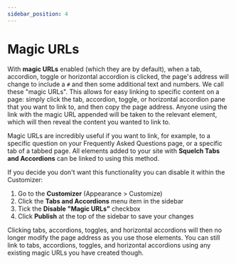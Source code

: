 ```yaml
---
sidebar_position: 4
---
```


# Magic URLs

With **magic URLs** enabled (which they are by default), when a tab, accordion, toggle or horizontal accordion is clicked, the page's address will change to include a `#` and then some additional text and numbers. We call these "magic URLs". This allows for easy linking to specific content on a page: simply click the tab, accordion, toggle, or horizontal accordion pane that you want to link to, and then copy the page address. Anyone using the link with the magic URL appended will be taken to the relevant element, which will then reveal the content you wanted to link to.

Magic URLs are incredibly useful if you want to link, for example, to a specific question on your Frequently Asked Questions page, or a specific tab of a tabbed page. All elements added to your site with **Squelch Tabs and Accordions** can be linked to using this method.

If you decide you don't want this functionality you can disable it within the Customizer:

1. Go to the **Customizer** (Appearance > Customize)
1. Click the **Tabs and Accordions** menu item in the sidebar
1. Tick the **Disable "Magic URLs"** checkbox
1. Click **Publish** at the top of the sidebar to save your changes

Clicking tabs, accordions, toggles, and horizontal accordions will then no longer modify the page address as you use those elements. You can still link to tabs, accordions, toggles, and horizontal accordions using any existing magic URLs you have created though.

